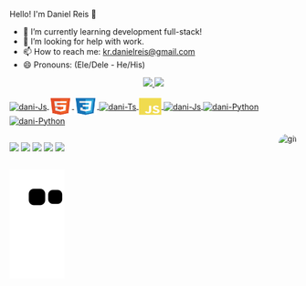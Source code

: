 Hello! I'm Daniel Reis 👋

- 🌱 I’m currently learning development full-stack!
- 🤔 I’m looking for help with work.
- 📫 How to reach me: kr.danielreis@gmail.com
- 😄 Pronouns: (Ele/Dele - He/His)

<div align="center">
  <a href="https://github.com/DanielSantosReis">
  <img height="180em" src="https://github-readme-stats.vercel.app/api?username=DanielSantosReis&show_icons=true&theme=gruvbox_light&include_all_commits=true&count_private=true"/>
  <img height="180em" src="https://github-readme-stats.vercel.app/api/top-langs/?username=DanielSantosReis&layout=compact&langs_count=7&theme=codeSTACKr"/>
</div>

<div style="display: inline_block"><br>
  <img align="center" alt="dani-Js" height="30" width="40" src="https://cdn.jsdelivr.net/gh/devicons/devicon/icons/angularjs/angularjs-original.svg" />
  <img align="center" alt="dani-HTML" height="30" width="40" src="https://raw.githubusercontent.com/devicons/devicon/master/icons/html5/html5-original.svg">
  <img align="center" alt="dani-CSS" height="30" width="40" src="https://raw.githubusercontent.com/devicons/devicon/master/icons/css3/css3-original.svg">
  <img align="center" alt="dani-Ts" height="30" width="40" src="https://cdn.jsdelivr.net/gh/devicons/devicon/icons/bootstrap/bootstrap-original.svg" />
  <img align="center" alt="dani-Js" height="30" width="40" src="https://raw.githubusercontent.com/devicons/devicon/master/icons/javascript/javascript-plain.svg">
  <img align="center" alt="dani-Js" height="30" width="40" src="https://cdn.jsdelivr.net/gh/devicons/devicon/icons/spring/spring-original-wordmark.svg" />
  <img align="center" alt="dani-Python" height="30" width="40" src="https://cdn.jsdelivr.net/gh/devicons/devicon/icons/mysql/mysql-original-wordmark.svg" />
  <img align="center" alt="dani-Python" height="30" width="40" src="https://cdn.jsdelivr.net/gh/devicons/devicon/icons/java/java-original-wordmark.svg" />
  
  <a href="https://picasion.com/"><img align="right" style="border-radius:50px;" src="https://i.picasion.com/pic92/02de5234880b7c746966509db6fc457b.gif" 
  height="150" alt="gif" /></a>
</div>
  
  ##
<div> 
   <a href="https://contate.me/DanielReis" target="_blank"><img src="https://img.shields.io/badge/WhatsApp-25D366?style=for-the-badge&logo=whatsapp&logoColor=white"    target="_blank"></a>
   <a href="https://www.instagram.com/kr_daniel_/" target="_blank">
   <img src="https://img.shields.io/badge/-Instagram-%23E4405F?style=for-the-badge&logo=instagram&logoColor=white" target="_blank"></a>
   <a href="https://discord.com/channels/@me" target="_blank"><img src="https://img.shields.io/badge/Discord-7289DA?style=for-the-badge&logo=discord&logoColor=white"    target="_blank"></a> 
   <a href = "mailto:kr.danielreis@gmail.com" target="_blank"><img src="https://img.shields.io/badge/Gmail-D14836?style=for-the-badge&logo=gmail&logoColor=white"        target="_blank"></a>
   <a href="https://www.linkedin.com/in/daniel-reis-39572b222" target="_blank"><img src="https://img.shields.io/badge/-LinkedIn-%230077B5?style=for-the-badge&logo=linkedin&logoColor=white" target="_blank"></a>

  ##
  
  ![snake gif](https://github.com/DanielSantosReis/DanielSantosReis/blob/output/github-contribution-grid-snake.svg)
 
</div>
